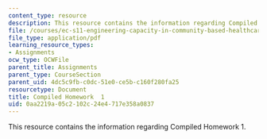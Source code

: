 ```yaml
---
content_type: resource
description: This resource contains the information regarding Compiled Homework  1.
file: /courses/ec-s11-engineering-capacity-in-community-based-healthcare-fall-2005/0aa2219a05c2102c24e4717e358a0837_MITEC_S11F05_hw1_papers.pdf
file_type: application/pdf
learning_resource_types:
- Assignments
ocw_type: OCWFile
parent_title: Assignments
parent_type: CourseSection
parent_uid: 4dc5c9fb-c0dc-51e0-ce5b-c160f280fa25
resourcetype: Document
title: Compiled Homework  1
uid: 0aa2219a-05c2-102c-24e4-717e358a0837
---
```

This resource contains the information regarding Compiled Homework  1.

